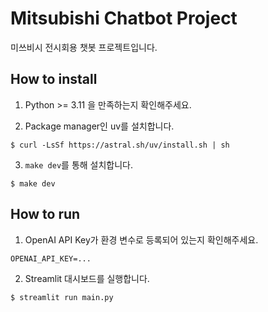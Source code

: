 # Mitsubishi Chatbot Project
미쓰비시 전시회용 챗봇 프로젝트입니다.

## How to install
1. Python >= 3.11 을 만족하는지 확인해주세요.

2. Package manager인 uv를 설치합니다.
```shell
$ curl -LsSf https://astral.sh/uv/install.sh | sh
```
3. `make dev`를 통해 설치합니다.
```shell
$ make dev
```

## How to run
1. OpenAI API Key가 환경 변수로 등록되어 있는지 확인해주세요.
```shell
OPENAI_API_KEY=...
```
2. Streamlit 대시보드를 실행합니다.
```shell
$ streamlit run main.py
```
